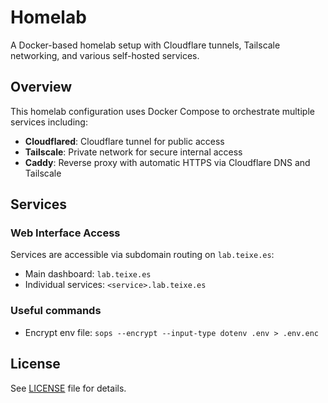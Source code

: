 # Homelab

A Docker-based homelab setup with Cloudflare tunnels, Tailscale networking, and various self-hosted services.

## Overview

This homelab configuration uses Docker Compose to orchestrate multiple services including:

- **Cloudflared**: Cloudflare tunnel for public access
- **Tailscale**: Private network for secure internal access
- **Caddy**: Reverse proxy with automatic HTTPS via Cloudflare DNS and Tailscale

## Services

### Web Interface Access

Services are accessible via subdomain routing on `lab.teixe.es`:
- Main dashboard: `lab.teixe.es`
- Individual services: `<service>.lab.teixe.es`

### Useful commands

- Encrypt env file: `sops --encrypt --input-type dotenv .env > .env.enc`

## License

See [LICENSE](LICENSE) file for details.
